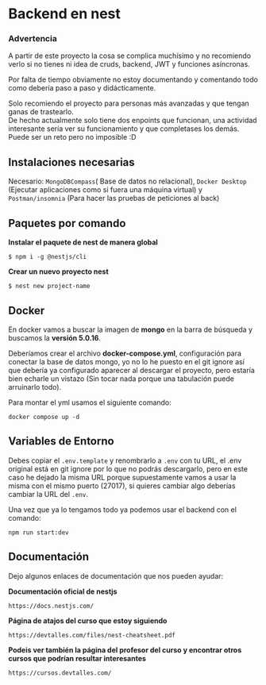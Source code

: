 # Backend en nest

### Advertencia
A partir de este proyecto la cosa se complica muchísimo y no recomiendo verlo si no tienes ni idea de cruds, backend, JWT y funciones asíncronas.  
  
Por falta de tiempo obviamente no estoy documentando y comentando todo como debería paso a paso y didácticamente.  
  

Solo recomiendo el proyecto para personas más avanzadas y que tengan ganas de trastearlo.  
De hecho actualmente solo tiene dos enpoints que funcionan, una actividad interesante sería ver su funcionamiento y que completases los demás. Puede ser un reto pero no imposible :D

## Instalaciones necesarias
Necesario: `MongoDBCompass`( Base de datos no relacional),
`Docker Desktop` (Ejecutar aplicaciones como si fuera una máquina virtual)
y `Postman/insomnia` (Para hacer las pruebas de peticiones al back)


## Paquetes por comando

**Instalar el paquete de nest de manera global**  
```
$ npm i -g @nestjs/cli  
```  

**Crear un nuevo proyecto nest**  

```
$ nest new project-name  
```
## Docker  

En docker vamos a buscar la imagen de **mongo** en la barra de búsqueda y buscamos la **versión 5.0.16**.  
  
  Deberíamos crear el archivo **docker-compose.yml**, configuración para conectar la base de datos mongo, yo no lo he puesto en el git ignore así que debería ya configurado aparecer al descargar el proyecto, pero estaría bien echarle un vistazo (Sin tocar nada porque una tabulación puede arruinarlo todo).  
    

  Para montar el yml usamos el siguiente comando:
```
docker compose up -d
```
## Variables de Entorno
Debes copiar el `.env.template` y renombrarlo a `.env` con tu URL, el .env original está en git ignore por lo que no podrás descargarlo, pero en este caso he dejado la misma URL porque supuestamente vamos a usar la misma con el mismo puerto (27017), si quieres cambiar algo deberías cambiar la URL del `.env`.  
  
Una vez que ya lo tengamos todo ya podemos usar el backend con el comando:  
```
npm run start:dev
```

## Documentación
Dejo algunos enlaces de documentación que nos pueden ayudar:  

**Documentación oficial de nestjs**
```
https://docs.nestjs.com/
```
**Página de atajos del curso que estoy siguiendo**
```
https://devtalles.com/files/nest-cheatsheet.pdf
```

**Podeis ver también la página del profesor del curso y encontrar otros cursos que podrían resultar interesantes**
```
https://cursos.devtalles.com/
```